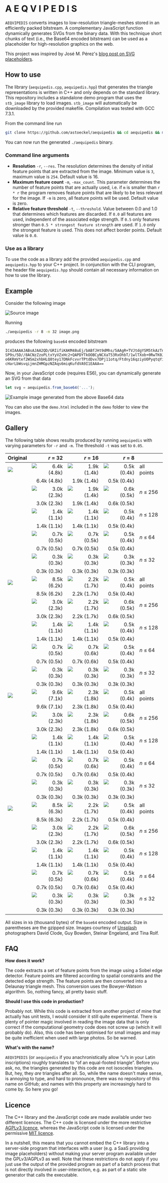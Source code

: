 # A E Q V I P E D I S

`AEQVIPEDIS` converts images to low-resolution triangle-meshes stored in an efficiently packed bitstream. A complementary JavaScript function dynamically generates SVGs from the binary data. With this technique short chunks of text (i.e., the Base64 encoded bitstream) can be used as a placeholder for high-resolution graphics on the web.

This project was inspired by José M. Pérez's [blog post on SVG placeholders](https://jmperezperez.com/svg-placeholders/).

## How to use

The library (`aequipedis.cpp`, `aequipedis.hpp`) that generates the triangle representations is written in C++ and only depends on the standard library. This repository includes a standalone demo program that uses the `stb_image` library to load images. `stb_image` will automatically be downloaded by the provided makefile. Compilation was tested with GCC 7.3.1. 

From the command line run
```bash
git clone https://github.com/astoeckel/aequipedis && cd aequipedis && make
```
You can now run the generated `./aequipedis` binary.

### Command line arguments

* **Resolution** `-r`, `--res`. The resolution determines the density of initial feature points that are extracted from the image. Minimum value is `3`, maximum value is `254`. Default value is 16.
* **Maximum feature count** `-m`, `-max_count`. This parameter determines the number of feature points that are actually used, i.e. if `m` is smaller than `r * r` the program removes feature points that are likely to be less relevant for the image. If `-m` is zero, all feature points will be used. Default value is zero.
* **Relative feature threshold** `-t`, `--threshold`. Value between 0.0 and 1.0 that determines which features are discarded. If `0.0` all features are used, independent of the associated edge strength. If `0.5` only features stronger than `0.5 * strongest feature strength` are used. If `1.0` only the strongest feature is used. This does not affect border points. Default value is `0.0`.

### Use as a library

To use the code as a library add the provided `aequipedis.cpp` and `aequipedis.hpp` to your C++ project. In conjunction with the CLI program, the header file `aequipedis.hpp` should contain all necessary information on how to use the library.

## Example

Consider the following image

![Source image](demo/src/david-clode-363878.small.jpg)

Running
```bash
./aequipedis -r 8 -m 32 image.png
```
produces the following `base64` encoded bitstream
```
IC4IAAAAJABsAJAA2QD/GRIifiKAKM48uEj/bABfJHt9dMhs/5AAgR+TVJtdgYSM5tkAzTnrWsrQ/wD/
SP9s/5D//8ACNzZzoPLtxYyVZxHc2+QAPDYTkOOBCyNCXaT53RxOhbT/1wlTXob+0RwTK0JPqs+y6KOp
o6KRmVtef2WSm2xhbHLQ8tey17DNkFcvvrTPtdDvx7DPj11otq/Ftdny16qziyUOPyqtqYipe1uEjTYl
cHarLbWsvqijmnZHMGpzNZAqs6miqKufdVA9I1EAAA==
```
Now, in your JavaScript code (requires ES6), you can dynamically generate an SVG from that data
```js
let svg = aequipedis.from_base64('...');
```
![Example image generated from the above Base64 data](demo/out/david-clode-363878.small.jpg_r8_m32.jpg)

You can also use the `demo.html` included in the `demo` folder to view the images.

## Gallery

The following table shows results produced by running `aequipedis` with varying parameters for `-r` and `-m`. The threshold `-t` was set to `0.05`.

| Original |  *r* = 32 |  *r* = 16 |  *r* = 8 |       |
| :------- |   ---: |   ---: |   ---: |  :--- |
| ![](demo/src/david-clode-363878.small.jpg) | ![6.4k (4.8k)](demo/out/david-clode-363878.small.jpg_r32_m1024.jpg) | ![1.9k (1.4k)](demo/out/david-clode-363878.small.jpg_r16_m256.jpg) | ![0.5k (0.4k)](demo/out/david-clode-363878.small.jpg_r8_m64.jpg) | all points 
|  | 6.4k (4.8k) | 1.9k (1.4k) | 0.5k (0.4k) |
| | ![3.0k (2.3k)](demo/out/david-clode-363878.small.jpg_r32_m256.jpg) | ![1.9k (1.4k)](demo/out/david-clode-363878.small.jpg_r16_m256.jpg) | ![0.6k (0.5k)](demo/out/david-clode-363878.small.jpg_r8_m256.jpg) | *n* ≤ 256
| | 3.0k (2.3k) | 1.9k (1.4k) | 0.6k (0.5k) |
| | ![1.4k (1.1k)](demo/out/david-clode-363878.small.jpg_r32_m128.jpg) | ![1.4k (1.1k)](demo/out/david-clode-363878.small.jpg_r16_m128.jpg) | ![0.5k (0.4k)](demo/out/david-clode-363878.small.jpg_r8_m128.jpg) | *n* ≤ 128
| | 1.4k (1.1k) | 1.4k (1.1k) | 0.5k (0.4k) |
| | ![0.7k (0.5k)](demo/out/david-clode-363878.small.jpg_r32_m64.jpg) | ![0.7k (0.5k)](demo/out/david-clode-363878.small.jpg_r16_m64.jpg) | ![0.5k (0.4k)](demo/out/david-clode-363878.small.jpg_r8_m64.jpg) | *n* ≤ 64
| | 0.7k (0.5k) | 0.7k (0.5k) | 0.5k (0.4k) |
| | ![0.3k (0.3k)](demo/out/david-clode-363878.small.jpg_r32_m32.jpg) | ![0.3k (0.3k)](demo/out/david-clode-363878.small.jpg_r16_m32.jpg) | ![0.3k (0.3k)](demo/out/david-clode-363878.small.jpg_r8_m32.jpg) | *n* ≤ 32
|  | 0.3k (0.3k) | 0.3k (0.3k) | 0.3k (0.3k) |
| ![](demo/src/guy-bowden-95257.small.jpg) | ![8.5k (6.2k)](demo/out/guy-bowden-95257.small.jpg_r32_m1024.jpg) | ![2.2k (1.7k)](demo/out/guy-bowden-95257.small.jpg_r16_m256.jpg) | ![0.5k (0.4k)](demo/out/guy-bowden-95257.small.jpg_r8_m64.jpg) | all points 
|  | 8.5k (6.2k) | 2.2k (1.7k) | 0.5k (0.4k) |
| | ![3.0k (2.3k)](demo/out/guy-bowden-95257.small.jpg_r32_m256.jpg) | ![2.2k (1.7k)](demo/out/guy-bowden-95257.small.jpg_r16_m256.jpg) | ![0.6k (0.5k)](demo/out/guy-bowden-95257.small.jpg_r8_m256.jpg) | *n* ≤ 256
| | 3.0k (2.3k) | 2.2k (1.7k) | 0.6k (0.5k) |
| | ![1.4k (1.1k)](demo/out/guy-bowden-95257.small.jpg_r32_m128.jpg) | ![1.4k (1.1k)](demo/out/guy-bowden-95257.small.jpg_r16_m128.jpg) | ![0.5k (0.4k)](demo/out/guy-bowden-95257.small.jpg_r8_m128.jpg) | *n* ≤ 128
| | 1.4k (1.1k) | 1.4k (1.1k) | 0.5k (0.4k) |
| | ![0.7k (0.5k)](demo/out/guy-bowden-95257.small.jpg_r32_m64.jpg) | ![0.7k (0.6k)](demo/out/guy-bowden-95257.small.jpg_r16_m64.jpg) | ![0.5k (0.4k)](demo/out/guy-bowden-95257.small.jpg_r8_m64.jpg) | *n* ≤ 64
| | 0.7k (0.5k) | 0.7k (0.6k) | 0.5k (0.4k) |
| | ![0.3k (0.3k)](demo/out/guy-bowden-95257.small.jpg_r32_m32.jpg) | ![0.3k (0.3k)](demo/out/guy-bowden-95257.small.jpg_r16_m32.jpg) | ![0.3k (0.3k)](demo/out/guy-bowden-95257.small.jpg_r8_m32.jpg) | *n* ≤ 32
|  | 0.3k (0.3k) | 0.3k (0.3k) | 0.3k (0.3k) |
| ![](demo/src/steinar-engeland-111914.small.jpg) | ![9.6k (7.1k)](demo/out/steinar-engeland-111914.small.jpg_r32_m1024.jpg) | ![2.3k (1.8k)](demo/out/steinar-engeland-111914.small.jpg_r16_m256.jpg) | ![0.5k (0.4k)](demo/out/steinar-engeland-111914.small.jpg_r8_m64.jpg) | all points 
|  | 9.6k (7.1k) | 2.3k (1.8k) | 0.5k (0.4k) |
| | ![3.0k (2.3k)](demo/out/steinar-engeland-111914.small.jpg_r32_m256.jpg) | ![2.3k (1.8k)](demo/out/steinar-engeland-111914.small.jpg_r16_m256.jpg) | ![0.6k (0.5k)](demo/out/steinar-engeland-111914.small.jpg_r8_m256.jpg) | *n* ≤ 256
| | 3.0k (2.3k) | 2.3k (1.8k) | 0.6k (0.5k) |
| | ![1.4k (1.1k)](demo/out/steinar-engeland-111914.small.jpg_r32_m128.jpg) | ![1.4k (1.1k)](demo/out/steinar-engeland-111914.small.jpg_r16_m128.jpg) | ![0.5k (0.4k)](demo/out/steinar-engeland-111914.small.jpg_r8_m128.jpg) | *n* ≤ 128
| | 1.4k (1.1k) | 1.4k (1.1k) | 0.5k (0.4k) |
| | ![0.7k (0.5k)](demo/out/steinar-engeland-111914.small.jpg_r32_m64.jpg) | ![0.7k (0.6k)](demo/out/steinar-engeland-111914.small.jpg_r16_m64.jpg) | ![0.5k (0.4k)](demo/out/steinar-engeland-111914.small.jpg_r8_m64.jpg) | *n* ≤ 64
| | 0.7k (0.5k) | 0.7k (0.6k) | 0.5k (0.4k) |
| | ![0.3k (0.3k)](demo/out/steinar-engeland-111914.small.jpg_r32_m32.jpg) | ![0.3k (0.3k)](demo/out/steinar-engeland-111914.small.jpg_r16_m32.jpg) | ![0.3k (0.3k)](demo/out/steinar-engeland-111914.small.jpg_r8_m32.jpg) | *n* ≤ 32
|  | 0.3k (0.3k) | 0.3k (0.3k) | 0.3k (0.3k) |
| ![](demo/src/tina-rolf-269345.small.jpg) | ![8.5k (6.3k)](demo/out/tina-rolf-269345.small.jpg_r32_m1024.jpg) | ![2.2k (1.7k)](demo/out/tina-rolf-269345.small.jpg_r16_m256.jpg) | ![0.5k (0.4k)](demo/out/tina-rolf-269345.small.jpg_r8_m64.jpg) | all points 
|  | 8.5k (6.3k) | 2.2k (1.7k) | 0.5k (0.4k) |
| | ![3.0k (2.3k)](demo/out/tina-rolf-269345.small.jpg_r32_m256.jpg) | ![2.2k (1.7k)](demo/out/tina-rolf-269345.small.jpg_r16_m256.jpg) | ![0.6k (0.5k)](demo/out/tina-rolf-269345.small.jpg_r8_m256.jpg) | *n* ≤ 256
| | 3.0k (2.3k) | 2.2k (1.7k) | 0.6k (0.5k) |
| | ![1.4k (1.1k)](demo/out/tina-rolf-269345.small.jpg_r32_m128.jpg) | ![1.4k (1.1k)](demo/out/tina-rolf-269345.small.jpg_r16_m128.jpg) | ![0.5k (0.4k)](demo/out/tina-rolf-269345.small.jpg_r8_m128.jpg) | *n* ≤ 128
| | 1.4k (1.1k) | 1.4k (1.1k) | 0.5k (0.4k) |
| | ![0.7k (0.5k)](demo/out/tina-rolf-269345.small.jpg_r32_m64.jpg) | ![0.7k (0.6k)](demo/out/tina-rolf-269345.small.jpg_r16_m64.jpg) | ![0.5k (0.4k)](demo/out/tina-rolf-269345.small.jpg_r8_m64.jpg) | *n* ≤ 64
| | 0.7k (0.5k) | 0.7k (0.6k) | 0.5k (0.4k) |
| | ![0.3k (0.3k)](demo/out/tina-rolf-269345.small.jpg_r32_m32.jpg) | ![0.3k (0.3k)](demo/out/tina-rolf-269345.small.jpg_r16_m32.jpg) | ![0.3k (0.3k)](demo/out/tina-rolf-269345.small.jpg_r8_m32.jpg) | *n* ≤ 32
|  | 0.3k (0.3k) | 0.3k (0.3k) | 0.3k (0.3k) |

All sizes in `kb` (thousand bytes) of the `base64` encoded output. Size in parentheses are the gzipped size. Images courtesy of [Unsplash](https://unsplash.com/) photographers David Clode, Guy Bowden, Steinar Engeland, and Tina Rolf.

## FAQ

**How does it work?**

The code extracts a set of feature points from the image using a Sobel edge detector. Feature points are filtered according to spatial constraints and the detected edge strength. The feature points are then converted into a Delaunay triangle mesh. This conversion uses the Bowyer-Watson algorithm. So, nothing fancy, all pretty basic stuff.

**Should I use this code in production?**

Probably not. While this code is extracted from another project of mine that actually has unit tests, I would consider it still quite experimental. There is plenty of pointer magic involved in reading the image data that is only correct if the computational geometry code does not screw up (which it will probably do). Also, this code has been optimised for small images and may be quite inefficient when used with large photos. So be warned.

**What's with the name?**

`AEQVIPEDIS` (or `aequipedis` if you anachronistically allow “u”s in your Latin inscriptions) roughly translates to “of an equal-footed triangle”. Before you ask, no, the triangles generated by this code are not isosceles triangles. But, hey, they *are* triangles after all. So, while the name doesn't make sense, is annoying to type, and hard to pronounce, there was no repository of this name on GitHub; and names with this property are increasingly hard to come by. So here you go!

## Licence

The C++ library and the JavaScript code are made available under two different licences. The C++ code is licensed under the more restrictive [AGPLv3 licence](https://www.gnu.org/licenses/agpl-3.0.en.html), whereas the JavaScript code is licensed under the permissive [MIT licence](https://opensource.org/licenses/MIT).

In a nutshell, this means that you cannot embed the C++ library into a server-side program that interfaces with a user (e.g. a SaaS providing image placeholders) without making your server program available under the GPLv3/AGPLv3 as well. Note that these restrictions do not apply if you just use the output of the provided program as part of a batch process that is not directly involved in user-interaction, e.g. as part of a static site generator that calls the executable.
